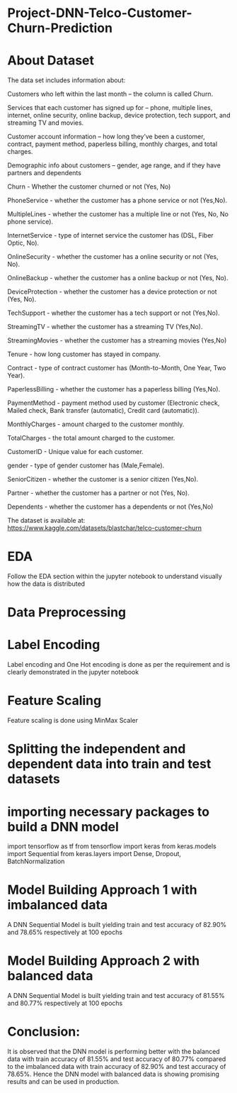 # Project-DNN-Telco-Customer-Churn-Prediction

# About Dataset

The data set includes information about:

Customers who left within the last month – the column is called Churn.

Services that each customer has signed up for – phone, multiple lines, internet, online security, online backup, device protection, tech support, and streaming TV and movies.

Customer account information – how long they’ve been a customer, contract, payment method, paperless billing, monthly charges, and total charges.

Demographic info about customers – gender, age range, and if they have partners and dependents


Churn - Whether the customer churned or not (Yes, No)

PhoneService - whether the customer has a phone service or not (Yes,No).

MultipleLines - whether the customer has a multiple line or not (Yes, No, No phone service).

InternetService - type of internet service the customer has (DSL, Fiber Optic, No).

OnlineSecurity - whether the customer has a online security or not (Yes, No).

OnlineBackup - whether the customer has a online backup or not (Yes, No).

DeviceProtection - whether the customer has a device protection or not (Yes, No).

TechSupport - whether the customer has a tech support or not (Yes,No).

StreamingTV - whether the customer has a streaming TV (Yes,No).

StreamingMovies - whether the customer has a streaming movies (Yes,No)

Tenure - how long customer has stayed in company.

Contract - type of contract customer has (Month-to-Month, One Year, Two Year).

PaperlessBilling - whether the customer has a paperless billing (Yes,No).

PaymentMethod - payment method used by customer (Electronic check, Mailed check, Bank transfer (automatic), Credit card (automatic)).

MonthlyCharges - amount charged to the customer monthly.

TotalCharges - the total amount charged to the customer.

CustomerID - Unique value for each customer.

gender - type of gender customer has (Male,Female).

SeniorCitizen - whether the customer is a senior citizen (Yes,No).

Partner - whether the customer has a partner or not (Yes, No).

Dependents - whether the customer has a dependents or not (Yes,No)

The dataset is available at: https://www.kaggle.com/datasets/blastchar/telco-customer-churn

# EDA
Follow the EDA section within the jupyter notebook to understand visually how the data is distributed

# Data Preprocessing

# Label Encoding
Label encoding and One Hot encoding is done as per the requirement and is clearly demonstrated in the jupyter notebook

# Feature Scaling
Feature scaling is done using MinMax Scaler

# Splitting the independent and dependent data into train and test datasets

# importing necessary packages to build a DNN model
import tensorflow as tf
from tensorflow import keras
from keras.models import Sequential
from keras.layers import Dense, Dropout, BatchNormalization

# Model Building Approach 1 with imbalanced data
A DNN Sequential Model is built yielding train and test accuracy of 82.90% and 78.65% respectively at 100 epochs

# Model Building Approach 2 with balanced data
A DNN Sequential Model is built yielding train and test accuracy of 81.55% and 80.77% respectively at 100 epochs

# Conclusion: 
It is observed that the DNN model is performing better with the balanced data with train accuracy of 81.55% and test accuracy of 80.77% compared to the imbalanced data with train accuracy of 82.90% and test accuracy of 78.65%. Hence the DNN model with balanced data is showing promising results and can be used in production.




